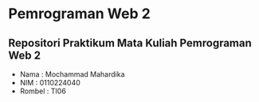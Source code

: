 # Pemrograman Web 2
## Repositori Praktikum Mata Kuliah Pemrograman Web 2
- Nama : Mochammad Mahardika
- NIM : 0110224040
- Rombel : TI06